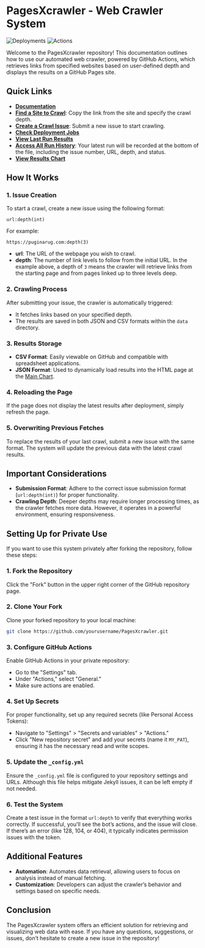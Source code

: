 
# PagesXcrawler - Web Crawler System

![Deployments](https://img.shields.io/endpoint?url=https://raw.githubusercontent.com/unaveragetech/PagesXcrawler/main/data/deployments.json)
![Actions](https://img.shields.io/endpoint?url=https://raw.githubusercontent.com/unaveragetech/PagesXcrawler/main/data/actions.json)


Welcome to the PagesXcrawler repository! This documentation outlines how to use our automated web crawler, powered by GitHub Actions, which retrieves links from specified websites based on user-defined depth and displays the results on a GitHub Pages site.

## Quick Links

- **[Documentation](Documentation.md)**
- **[Find a Site to Crawl](https://theuselessweb.com)**: Copy the link from the site and specify the crawl depth.
- **[Create a Crawl Issue](https://github.com/unaveragetech/PagesXcrawler/issues/new)**: Submit a new issue to start crawling.
- **[Check Deployment Jobs](https://github.com/unaveragetech/PagesXcrawler/deployments)**
- **[View Last Run Results](https://github.com/unaveragetech/PagesXcrawler/blob/main/data/results.csv)**
- **[Access All Run History](https://github.com/unaveragetech/PagesXcrawler/blob/main/data/issues_status.csv)**: Your latest run will be recorded at the bottom of the file, including the issue number, URL, depth, and status.
- **[View Results Chart](https://unaveragetech.github.io/PagesXcrawler/)**

## How It Works

### 1. Issue Creation

To start a crawl, create a new issue using the following format:

```
url:depth(int)
```

For example:

```
https://puginarug.com:depth(3)
```

- **url**: The URL of the webpage you wish to crawl.
- **depth**: The number of link levels to follow from the initial URL. In the example above, a depth of `3` means the crawler will retrieve links from the starting page and from pages linked up to three levels deep.

### 2. Crawling Process

After submitting your issue, the crawler is automatically triggered:

- It fetches links based on your specified depth.
- The results are saved in both JSON and CSV formats within the `data` directory.

### 3. Results Storage

- **CSV Format**: Easily viewable on GitHub and compatible with spreadsheet applications.
- **JSON Format**: Used to dynamically load results into the HTML page at the [Main Chart](https://unaveragetech.github.io/PagesXcrawler/).

### 4. Reloading the Page

If the page does not display the latest results after deployment, simply refresh the page.

### 5. Overwriting Previous Fetches

To replace the results of your last crawl, submit a new issue with the same format. The system will update the previous data with the latest crawl results.

## Important Considerations

- **Submission Format**: Adhere to the correct issue submission format (`url:depth(int)`) for proper functionality.
- **Crawling Depth**: Deeper depths may require longer processing times, as the crawler fetches more data. However, it operates in a powerful environment, ensuring responsiveness.

## Setting Up for Private Use

If you want to use this system privately after forking the repository, follow these steps:

### 1. Fork the Repository

Click the "Fork" button in the upper right corner of the GitHub repository page.

### 2. Clone Your Fork

Clone your forked repository to your local machine:

```bash
git clone https://github.com/yourusername/PagesXcrawler.git
```

### 3. Configure GitHub Actions

Enable GitHub Actions in your private repository:

- Go to the "Settings" tab.
- Under "Actions," select "General."
- Make sure actions are enabled.

### 4. Set Up Secrets

For proper functionality, set up any required secrets (like Personal Access Tokens):

- Navigate to "Settings" > "Secrets and variables" > "Actions."
- Click "New repository secret" and add your secrets (name it `MY_PAT`), ensuring it has the necessary read and write scopes.

### 5. Update the `_config.yml`

Ensure the `_config.yml` file is configured to your repository settings and URLs. Although this file helps mitigate Jekyll issues, it can be left empty if not needed.

### 6. Test the System

Create a test issue in the format `url:depth` to verify that everything works correctly. If successful, you’ll see the bot’s actions, and the issue will close. If there’s an error (like 128, 104, or 404), it typically indicates permission issues with the token.

## Additional Features

- **Automation**: Automates data retrieval, allowing users to focus on analysis instead of manual fetching.
- **Customization**: Developers can adjust the crawler’s behavior and settings based on specific needs.

## Conclusion

The PagesXcrawler system offers an efficient solution for retrieving and visualizing web data with ease. If you have any questions, suggestions, or issues, don’t hesitate to create a new issue in the repository!
